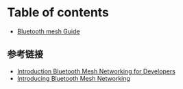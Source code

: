 # Table of contents

* [Bluetooth mesh Guide](README.md)

## 参考链接

* [Introduction Bluetooth Mesh Networking for Developers](https://www.bluetooth.com/bluetooth-resources/bluetooth-mesh-networking-an-introduction-for-developers/?utm_campaign=mesh&utm_source=internal&utm_medium=blog&utm_content=the-fundamental-concepts-of-bluetooth-mesh-networking-part-2)
* [Introducing Bluetooth Mesh Networking](https://www.bluetooth.com/blog/introducing-bluetooth-mesh-networking/)

